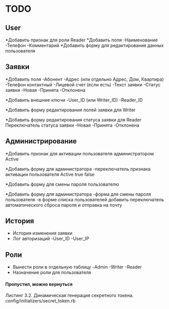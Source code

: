 # TODO

## User
*Добавить признак для роли
    Reader
*Добавить поля
    -Наименование
    -Телефон
    -Комментарий
*Добавить форму для редактирования данных пользователя

## Заявки
*Добавить поля
    -Абонент
    -Адрес (или отдельно Адрес, Дом, Квартира)
    -Телефон контактный
    -Лицевой счет (если есть)
    -Текст заявки
    -Статус заявки
        -Новая
        -Принята
        -Отклонена

*Добавить внешние ключи
    -User_ID    (или Writer_ID)
    -Reader_ID

*Добавить форму редактирования полей заявки для
    Writer

*Добавить форму редактирования статуса заявки для
    Reader
    Переключатель статуса заявки
        -Новая
        -Принята
        -Отклонена

## Администрирование

*Добавить признак для активации пользователя администратором
    Active

*Добавить форму для администратора
    -переключатель признака активации пользователя
        Active true false

*Добавить форму для смены пароля пользователю

*Добавить форму для администратора
    -форма для смены пароля пользователя
    -в форме списка пользователей добавить
        переключатель автоматического сброса пароля и отправка на почту

## История
* История изменения заявки
* Лог авторизаций
    -User_ID
    -User_IP

## Роли
* Вынести роли в отдельную таблицу
 -Admin
 -Writer
 -Reader
* Назначение роли для пользователя

#### Пропустил, можно вернуться
Листинг 3.2. Динамическая генерация секретного токена.
config/initializers/secret_token.rb
